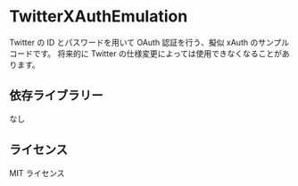 TwitterXAuthEmulation
=====================

Twitter の ID とパスワードを用いて OAuth 認証を行う、擬似 xAuth のサンプルコードです。
将来的に Twitter の仕様変更によっては使用できなくなることがあります。

## 依存ライブラリー
なし

## ライセンス
MIT ライセンス


